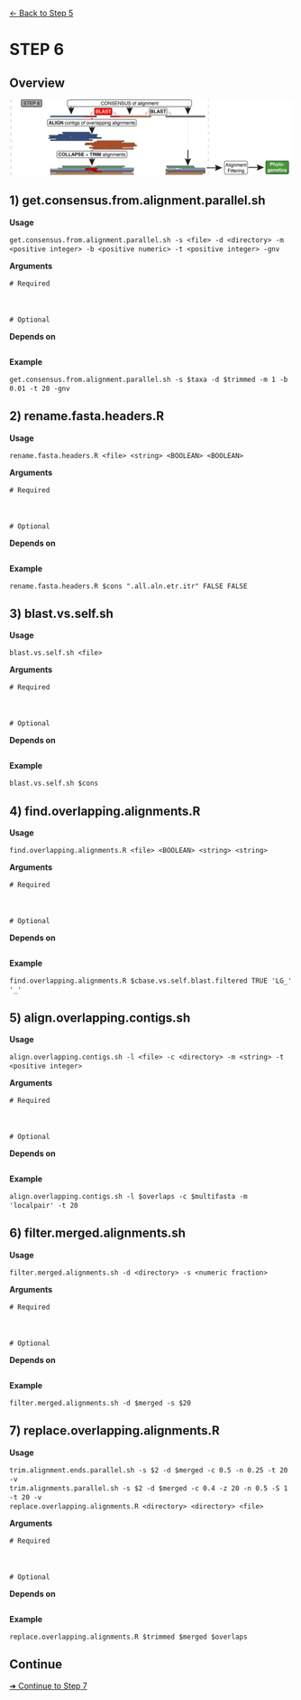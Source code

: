 [← Back to Step 5](Step5_Alignment_and_Alignment_Trimming.md)


# STEP 6

## Overview
![Step.png](https://raw.githubusercontent.com/scrameri/CaptureAl/master/tutorial/CaptureAl_Step6.png)


## 1) get.consensus.from.alignment.parallel.sh

**Usage**
```
get.consensus.from.alignment.parallel.sh -s <file> -d <directory> -m <positive integer> -b <positive numeric> -t <positive integer> -gnv
```

**Arguments**
```
# Required



# Optional

```

**Depends on**
```

```


**Example**
```
get.consensus.from.alignment.parallel.sh -s $taxa -d $trimmed -m 1 -b 0.01 -t 20 -gnv
```

## 2) rename.fasta.headers.R

**Usage**
```
rename.fasta.headers.R <file> <string> <BOOLEAN> <BOOLEAN>
```

**Arguments**
```
# Required



# Optional

```

**Depends on**
```

```


**Example**
```
rename.fasta.headers.R $cons ".all.aln.etr.itr" FALSE FALSE
```

## 3) blast.vs.self.sh

**Usage**
```
blast.vs.self.sh <file>
```

**Arguments**
```
# Required



# Optional

```

**Depends on**
```

```


**Example**
```
blast.vs.self.sh $cons
```

## 4) find.overlapping.alignments.R

**Usage**
```
find.overlapping.alignments.R <file> <BOOLEAN> <string> <string>
```

**Arguments**
```
# Required



# Optional

```

**Depends on**
```

```


**Example**
```
find.overlapping.alignments.R $cbase.vs.self.blast.filtered TRUE 'LG_' '_'
```

## 5) align.overlapping.contigs.sh

**Usage**
```
align.overlapping.contigs.sh -l <file> -c <directory> -m <string> -t <positive integer>
```

**Arguments**
```
# Required



# Optional

```

**Depends on**
```

```


**Example**
```
align.overlapping.contigs.sh -l $overlaps -c $multifasta -m 'localpair' -t 20
```

## 6) filter.merged.alignments.sh

**Usage**
```
filter.merged.alignments.sh -d <directory> -s <numeric fraction>
```

**Arguments**
```
# Required



# Optional

```

**Depends on**
```

```


**Example**
```
filter.merged.alignments.sh -d $merged -s $20
```

## 7) replace.overlapping.alignments.R

**Usage**
```
trim.alignment.ends.parallel.sh -s $2 -d $merged -c 0.5 -n 0.25 -t 20 -v
trim.alignments.parallel.sh -s $2 -d $merged -c 0.4 -z 20 -n 0.5 -S 1 -t 20 -v
replace.overlapping.alignments.R <directory> <directory> <file>

```

**Arguments**
```
# Required



# Optional

```

**Depends on**
```

```


**Example**
```
replace.overlapping.alignments.R $trimmed $merged $overlaps
```

## Continue
[➜ Continue to Step 7](Step7_Create_Representative_Reference_Sequences.md)
